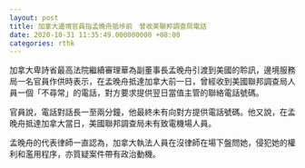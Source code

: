 ```yaml
---
layout: post
title: 加拿大邊境官員指孟晚舟抵埗前　曾收美聯邦調查局電話
date: 2020-10-31 11:35:49.000000000 +08:00
categories: rthk
---
```


加拿大卑詩省最高法院繼續審理華為副董事長孟晚舟引渡到美國的聆訊，邊境服務局一名官員作供時表示，在孟晚舟抵達加拿大前一日，曾經收到美國聯邦調查局人員一個「不尋常」的電話，對方要求提供翌日當值主管的聯絡電話號碼。

官員說，電話對話長一至兩分鐘，他最終未有向對方提供電話號碼。他又說，在孟晚舟抵達加拿大當日，美國聯邦調查局未有致電機場人員。

孟晚舟的代表律師一直認為，加拿大執法人員在沒律師在場下盤問她，侵犯她的權利和濫用程序，亦質疑案件帶有政治動機。
